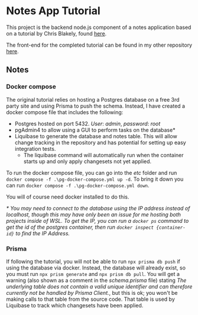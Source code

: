 # Notes App Tutorial

This project is the backend node.js component of a notes application based on a tutorial by Chris Blakely, found [here](https://www.freecodecamp.org/news/full-stack-project-tutorial-create-a-notes-app-using-react-and-node-js/).

The front-end for the completed tutorial can be found in my other repository [here](https://github.com/jasondown/notes-app-ui).

## Notes

### Docker compose

The original tutorial relies on hosting a Postgres database on a free 3rd party site and using Prisma to push the schema. Instead, I have created a docker compose file that includes the following:

- Postgres hosted on port 5432. _User_: _admin_, _password_: _root_
- pgAdmin4 to allow using a GUI to perform tasks on the database*
- Liquibase to generate the database and notes table. This will allow change tracking in the repository and has potential for setting up easy integration tests.
    - The liquibase command will automatically run when the container starts up and only apply changesets not yet applied.

To run the docker compose file, you can go into the _etc_ folder and run `docker compose -f .\pg-docker-compose.yml up -d`. To bring it down you can run `docker compose -f .\pg-docker-compose.yml down`.

You will of course need docker installed to do this.

_* You may need to connect to the database using the IP address instead of localhost, though this may have only been an issue for me hosting both projects inside of WSL. To get the IP, you can run a `docker ps` command to get the id of the postgres container, then run `docker inspect {container-id}` to find the IP Address._

### Prisma

If following the tutorial, you will not be able to run `npx prisma db push` if using the database via docker. Instead, the database will already exist, so you must run `npx prism generate` and `npx prism db pull`. You will  get a warning (also shown as a comment in the _schema.prisma_ file) stating _The underlying table does not contain a valid unique identifier and can therefore currently not be handled by Prisma Client._, but this is ok; you won't be making calls to that table from the source code. That table is used by Liquibase to track which changesets have been applied.
